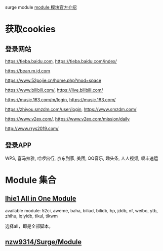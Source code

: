 surge module
[module 模块官方介绍](https://community.nssurge.com/d/225-module)
# 获取cookies
## 登录网站
https://tieba.baidu.com, https://tieba.baidu.com/index/

https://bean.m.jd.com

https://www.52pojie.cn/home.php?mod=space

https://www.bilibili.com/, https://live.bilibili.com/

https://music.163.com/m/login, https://music.163.com/

https://zhiyou.smzdm.com/user/login, https://www.smzdm.com/

https://www.v2ex.com/, https://www.v2ex.com/mission/daily

http://www.rrys2019.com/

## 登录APP
WPS, 喜马拉雅, 哈啰出行, 京东到家, 美团, QQ音乐, 趣头条, 人人视频, 顺丰速运

# Module 集合
## [lhie1 All in One Module](https://api.dler.io/render?path=templates/lhie1_mods.tpl&mod=)

available module: 52ci, aweme, baha, biliad, bilidb, hp, jddb, nf, weibo, ytb, zhihu, iqiyidb, tikul, tikwm

选择all，即是全部脚本。

## [nzw9314/Surge/Module](https://github.com/nzw9314/Surge/tree/master/Module)

